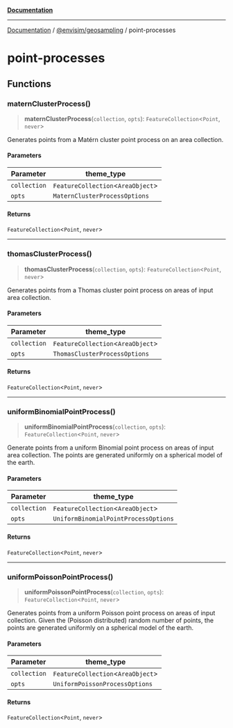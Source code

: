 [**Documentation**](../../README.md)

---

[Documentation](../../README.md) / [@envisim/geosampling](README.md) / point-processes

# point-processes

## Functions

### maternClusterProcess()

> **maternClusterProcess**(`collection`, `opts`): `FeatureCollection`\<`Point`, `never`\>

Generates points from a Matérn cluster point process
on an area collection.

#### Parameters

| Parameter    | theme_type                          |
| ------------ | ----------------------------------- |
| `collection` | `FeatureCollection`\<`AreaObject`\> |
| `opts`       | `MaternClusterProcessOptions`       |

#### Returns

`FeatureCollection`\<`Point`, `never`\>

---

### thomasClusterProcess()

> **thomasClusterProcess**(`collection`, `opts`): `FeatureCollection`\<`Point`, `never`\>

Generates points from a Thomas cluster point process
on areas of input area collection.

#### Parameters

| Parameter    | theme_type                          |
| ------------ | ----------------------------------- |
| `collection` | `FeatureCollection`\<`AreaObject`\> |
| `opts`       | `ThomasClusterProcessOptions`       |

#### Returns

`FeatureCollection`\<`Point`, `never`\>

---

### uniformBinomialPointProcess()

> **uniformBinomialPointProcess**(`collection`, `opts`): `FeatureCollection`\<`Point`, `never`\>

Generate points from a uniform Binomial point process
on areas of input area collection. The points are generated
uniformly on a spherical model of the earth.

#### Parameters

| Parameter    | theme_type                           |
| ------------ | ------------------------------------ |
| `collection` | `FeatureCollection`\<`AreaObject`\>  |
| `opts`       | `UniformBinomialPointProcessOptions` |

#### Returns

`FeatureCollection`\<`Point`, `never`\>

---

### uniformPoissonPointProcess()

> **uniformPoissonPointProcess**(`collection`, `opts`): `FeatureCollection`\<`Point`, `never`\>

Generates points from a uniform Poisson point process
on areas of input collection. Given the (Poisson distributed)
random number of points, the points are generated uniformly
on a spherical model of the earth.

#### Parameters

| Parameter    | theme_type                          |
| ------------ | ----------------------------------- |
| `collection` | `FeatureCollection`\<`AreaObject`\> |
| `opts`       | `UniformPoissonProcessOptions`      |

#### Returns

`FeatureCollection`\<`Point`, `never`\>
